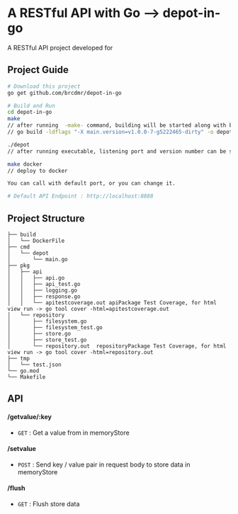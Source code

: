 # A RESTful API with Go --> depot-in-go

A RESTful API project developed for

## Project Guide 
```bash
# Download this project
go get github.com/brcdmr/depot-in-go
```

```bash
# Build and Run
cd depot-in-go
make
// after running  -make- command, building will be started along with below build command 
// go build -ldflags "-X main.version=v1.0.0-7-g5222465-dirty" -o depot ./cmd/depot

./depot
// after running executable, listening port and version number can be seen

make docker
// deploy to docker

You can call with default port, or you can change it.

# Default API Endpoint : http://localhost:8888
```

## Project Structure
```
├── build
│   └── DockerFile
├── cmd
│   └── depot          
│       └── main.go   
├── pkg
│   ├── api          
│   │   ├── api.go   
│   │   ├── api_test.go  
│   │   ├── logging.go  
│   │   ├── response.go  
│   │   └── apitestcoverage.out apiPackage Test Coverage, for html view run -> go tool cover -html=apitestcoverage.out
│   └── repository          
│       ├── filesystem.go   
│       ├── filesystem_test.go  
│       ├── store.go  
│       ├── store_test.go  
│       └── repository.out  repositoryPackage Test Coverage, for html view run -> go tool cover -html=repository.out
├── tmp
│   └── test.json
└── go.mod
└── Makefile
```


## API 
#### /getvalue/:key
* `GET` : Get a value from in memoryStore

#### /setvalue
* `POST` : Send key / value pair in request body to store data in memoryStore

#### /flush
* `GET` : Flush store data
